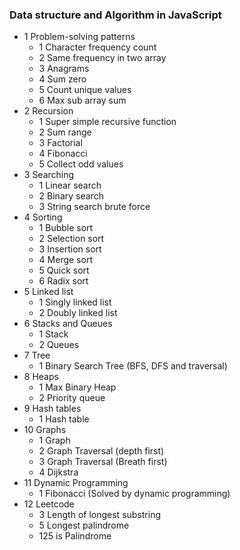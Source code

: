 ### Data structure and Algorithm in JavaScript 
- 1 Problem-solving patterns
  - 1 Character frequency count
  - 2 Same frequency in two array
  - 3 Anagrams
  - 4 Sum zero
  - 5 Count unique values
  - 6 Max sub array sum
- 2 Recursion
  - 1 Super simple recursive function
  - 2 Sum range
  - 3 Factorial
  - 4 Fibonacci
  - 5 Collect odd values
- 3 Searching 
  - 1 Linear search
  - 2 Binary search
  - 3 String search brute force
- 4 Sorting
  - 1 Bubble sort
  - 2 Selection sort
  - 3 Insertion sort
  - 4 Merge sort
  - 5 Quick sort
  - 6 Radix sort
- 5 Linked list
  - 1 Singly linked list
  - 2 Doubly linked list
- 6 Stacks and Queues
  - 1 Stack
  - 2 Queues
- 7 Tree
  - 1 Binary Search Tree (BFS, DFS and traversal)
- 8 Heaps
  - 1 Max Binary Heap
  - 2 Priority queue
- 9 Hash tables
  - 1 Hash table
- 10 Graphs  
  - 1 Graph
  - 2 Graph Traversal (depth first)
  - 3 Graph Traversal (Breath first)
  - 4 Dijkstra
- 11 Dynamic Programming
  - 1 Fibonacci (Solved by dynamic programming)
- 12 Leetcode  
  - 3 Length of longest substring
  - 5 Longest palindrome
  - 125 is Palindrome